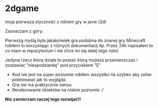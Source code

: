 # 2dgame
moja pierwsza styczność z robiem gry w javie (2d)

Zaznaczam z góry:

Pierwszą myślą była jakakolwiek gra podobna do znanej gry Minecraft robiłem to korzystając z różnych dokumentacji itp.
Przez 24h napisałem to co mam w repozytorium i nie chce mi się dalej tego robić

Jedyna rzecz która działa to postać którą możesz przemieszczać i zostawiać "niespodziankę" pod przyciskiem "E"

- Kod nie jest na super poziomie robiłem wszystko na szybko aby sobie potestować jak to wygląda.
- Gra nie ma praktycznie sensu.
- Renderowanie obiektów na niskim poziomie :/ 

<b>Nie zamierzam raczej tego rozwijać!!</b>
